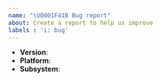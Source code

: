 ```yaml
---
name: "\U0001F41B Bug report"
about: Create a report to help us improve
labels : 'i: bug'
---
```


<!--
Thank you for reporting a possible bug.

Please fill in as much of the template below as you can.

Version: output of `node -v`
Platform: output of `uname -a` (UNIX), or version and 32 or 64-bit (Windows)
Subsystem: if known, please specify the affected core module name

If possible, please provide code that demonstrates the problem, keeping it as
simple and free of external dependencies as you can.
-->

* **Version**:
* **Platform**:
* **Subsystem**:

<!-- Please provide more details below this comment. -->

